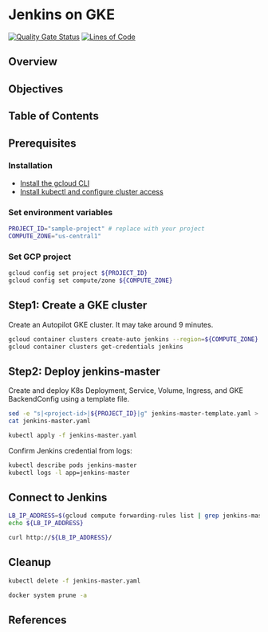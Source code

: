 # Jenkins on GKE

[![Quality Gate Status](https://sonarcloud.io/api/project_badges/measure?project=DevSecOpsSamples_gke-jenkins&metric=alert_status)](https://sonarcloud.io/summary/new_code?id=DevSecOpsSamples_gke-jenkins) [![Lines of Code](https://sonarcloud.io/api/project_badges/measure?project=DevSecOpsSamples_gke-jenkins&metric=ncloc)](https://sonarcloud.io/summary/new_code?id=DevSecOpsSamples_gke-jenkins)

## Overview

## Objectives

## Table of Contents


## Prerequisites

### Installation

- [Install the gcloud CLI](https://cloud.google.com/sdk/docs/install)
- [Install kubectl and configure cluster access](https://cloud.google.com/kubernetes-engine/docs/how-to/cluster-access-for-kubectl)

### Set environment variables

```bash
PROJECT_ID="sample-project" # replace with your project
COMPUTE_ZONE="us-central1"
```

### Set GCP project

```bash
gcloud config set project ${PROJECT_ID}
gcloud config set compute/zone ${COMPUTE_ZONE}
```

## Step1: Create a GKE cluster

Create an Autopilot GKE cluster. It may take around 9 minutes.

```bash
gcloud container clusters create-auto jenkins --region=${COMPUTE_ZONE}
gcloud container clusters get-credentials jenkins
```

## Step2: Deploy jenkins-master

Create and deploy K8s Deployment, Service, Volume, Ingress, and GKE BackendConfig using a template file.

```bash
sed -e "s|<project-id>|${PROJECT_ID}|g" jenkins-master-template.yaml > jenkins-master.yaml
cat jenkins-master.yaml

kubectl apply -f jenkins-master.yaml
```

Confirm Jenkins credential from logs:

```bash
kubectl describe pods jenkins-master
kubectl logs -l app=jenkins-master
```

## Connect to Jenkins

```bash
LB_IP_ADDRESS=$(gcloud compute forwarding-rules list | grep jenkins-master | awk '{ print $2 }')
echo ${LB_IP_ADDRESS}
```

```bash
curl http://${LB_IP_ADDRESS}/
```

## Cleanup

```bash
kubectl delete -f jenkins-master.yaml
```

```bash
docker system prune -a
```

## References
